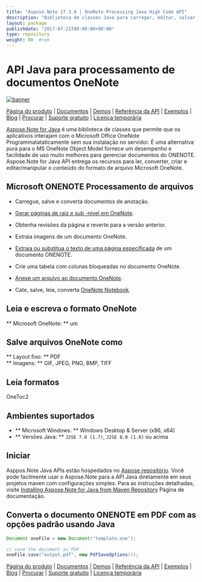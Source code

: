 ```yaml
---
title: "Aspose.Note 17.3.0 | OneNote Processing Java High Code API" 
description: "Biblioteca de classes Java para carregar, editar, salvar e converter formatos ONENOTE. Suporta páginas, imagens, texto, tabelas, anexos, tags, tarefas, estilos de texto e hiperlinks." 
layout: package
publishdate: "2017-07-21T00:00:00+00:00"
type: repository
weight: 00	#rem
---
```


# API Java para processamento de documentos OneNote
[![banner](../aspose_note-for-java-banner.png)](./)

[Página do produto](https://products.aspose.com/note/java) | [Documentos](https://docs.aspose.com/note/java/) | [Demos](https://products.aspose.app/note/family) | [Referência da API](https://apireference.aspose.com/note/java) | [Exemplos](https://github.com/aspose-note/Aspose.Note-for-Java) | [Blog](https://blog.aspose.com/category/note/) | [Procurar](https://search.aspose.com/) | [Suporte gratuito](https://forum.aspose.com/c/note) | [Licença temporária](https://purchase.aspose.com/temporary-license)

[Aspose.Note for Java](https://products.aspose.com/note/java) é uma biblioteca de classes que permite que os aplicativos interajam com o Microsoft Office OneNote Programmatataticamente sem sua instalação no servidor. É uma alternativa pura para o MS OneNote Object Model fornece um desempenho e facilidade de uso muito melhores para gerenciar documentos do ONENOTE. Aspose.Note for Java API entrega os recursos para ler, converter, criar e editar/manipular o conteúdo do formato de arquivo Microsoft OneNote.

## Microsoft ONENOTE Processamento de arquivos
- Carregue, salve e converta documentos de anotação.

- [Gerar páginas de raiz e sub -nível em OneNote](https://docs.aspose.com/note/java/working-with-pages/).
- Obtenha revisões da página e reverte para a versão anterior.
- Extraia imagens de um documento OneNote.

- [Extraia ou substitua o texto de uma página especificada](https://docs.aspose.com/note/java/working-with-text/) de um documento ONENOTE.
- Crie uma tabela com colunas bloqueadas no documento OneNote.

- [Anexe um arquivo ao documento OneNote](https://docs.aspose.com/note/java/working-with-attachments/).

- Cate, salve, leia, converta [OneNote Notebook](https://docs.aspose.com/note/java/working-with-onenote-notebook/).

## Leia e escreva o formato OneNote
** Microsoft OneNote: ** um

## Salve arquivos OneNote como
** Layout fixo: ** PDF \
** Imagens: ** GIF, JPEG, PNG, BMP, TIFF

## Leia formatos
OneToc2

## Ambientes suportados
- ** Microsoft Windows: ** Windows Desktop & Server (x86, x64)
- ** Versões Java: ** `J2SE 7.0 (1.7)`, `J2SE 8.0 (1.8)` ou acima

## Iniciar

Asppos.Note Java APIs estão hospedados no [Aspose repositório](https://repository.aspose.com/note/). Você pode facilmente usar o Aspose.Note para a API Java diretamente em seus projetos maven com configurações simples. Para as instruções detalhadas, visite [Installing Aspose.Note for Java from Maven Repository](https://docs.aspose.com/note/java/installation/) Página de documentação.

## Converta o documento ONENOTE em PDF com as opções padrão usando Java

```java
Document oneFile = new Document("template.one");

// save the document as PDF
oneFile.save("output.pdf", new PdfSaveOptions());
```

[Página do produto](https://products.aspose.com/note/java) | [Documentos](https://docs.aspose.com/note/java/) | [Demos](https://products.aspose.app/note/family) | [Referência da API](https://apireference.aspose.com/note/java) | [Exemplos](https://github.com/aspose-note/Aspose.Note-for-Java) | [Blog](https://blog.aspose.com/category/note/) | [Procurar](https://search.aspose.com/) | [Suporte gratuito](https://forum.aspose.com/c/note) | [Licença temporária](https://purchase.aspose.com/temporary-license)
